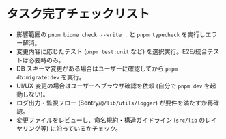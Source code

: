 # タスク完了チェックリスト
- 影響範囲の `pnpm biome check --write .` と `pnpm typecheck` を実行しエラー解消。
- 変更内容に応じたテスト (`pnpm test:unit` など) を選択実行。E2E/統合テストは必要時のみ。
- DB スキーマ変更がある場合はユーザーに確認してから `pnpm db:migrate:dev` を実行。
- UI/UX 変更の場合はユーザーへブラウザ確認を依頼 (自分で `pnpm dev` を起動しない)。
- ログ出力・監視フロー (Sentry/`@/lib/utils/logger`) が要件を満たすか再確認。
- 変更ファイルをレビューし、命名規約・構造ガイドライン (`src/lib` のレイヤリング等) に沿っているかチェック。
